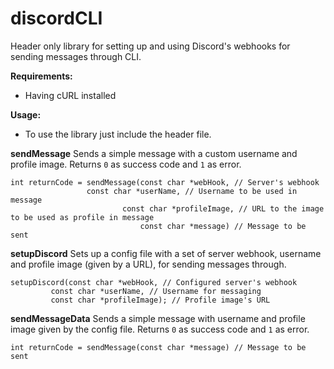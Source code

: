 
# discordCLI
Header only library for setting up and using Discord's webhooks for sending messages through CLI.  

**Requirements:**  
 - Having cURL installed

**Usage:**
 - To use the library just include the header file.
 
**sendMessage**
Sends a simple message with a custom username and profile image. Returns `0` as success code and `1` as error.

    int returnCode = sendMessage(const char *webHook, // Server's webhook
				     const char *userName, // Username to be used in message
		                     const char *profileImage, // URL to the image to be used as profile in message
	                             const char *message) // Message to be sent
    

**setupDiscord**
Sets up a config file with a set of server webhook, username and profile image (given by a URL), for sending messages through.

    setupDiscord(const char *webHook, // Configured server's webhook
		     const char *userName, // Username for messaging
		     const char *profileImage); // Profile image's URL
**sendMessageData**
Sends a simple message with username and profile image given by the config file. Returns `0` as success code and `1` as error.

    int returnCode = sendMessage(const char *message) // Message to be sent

